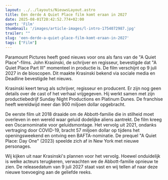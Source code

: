 ```yaml
---
layout: ../../layouts/NieuwsLayout.astro
title: Een derde A Quiet Place film komt eraan in 2027
date: 2025-08-01T20:42:52.774+02:00
soort: 'Film'
thumbnail: '/images/article-images/l-intro-1754072987.jpg'
trailer: ""
slug: 'een-derde-a-quiet-place-film-komt-eraan-in-2027'
tags: ["Film"]
---
```


Paramount Pictures heeft goed nieuws voor ons als fans van de "A Quiet
Place"-films. John Krasinski, de schrijver en regisseur, bevestigde dat "A Quiet
Place Part III" momenteel in productie is. De film verschijnt op 9 juli 2027 in
de bioscopen. Dit maakte Krasinski bekend via sociale media en Deadline
bevestigde het nieuws.

Krasinski keert terug als schrijver, regisseur en producent. Er zijn nog geen
details over de cast of het verhaal vrijgegeven. Hij werkt samen met zijn
productiebedrijf Sunday Night Productions en Platinum Dunes. De franchise heeft
wereldwijd meer dan 900 miljoen dollar opgebracht.

De eerste film uit 2018 draaide om de Abbott-familie die in stilheid moet
overleven in een wereld waar geluid dodelijke aliens aantrekt. De film kreeg een
Oscarnominatie voor geluidsmontage. Het vervolg uit 2021, ondanks vertraging
door COVID-19, bracht 57 miljoen dollar op tijdens het openingsweekend en
ontving een BAFTA-nominatie. De prequel "A Quiet Place: Day One" (2023) speelde
zich af in New York met nieuwe personages.

Wij kijken uit naar Krasinski's plannen voor het vervolg. Hoewel onduidelijk is
welke acteurs terugkeren, verwachten we de Abbott-familie opnieuw te zien. De
releasedatum van 9 juli 2027 staat vast en wij tellen af naar deze nieuwe
toevoeging aan de geliefde reeks.